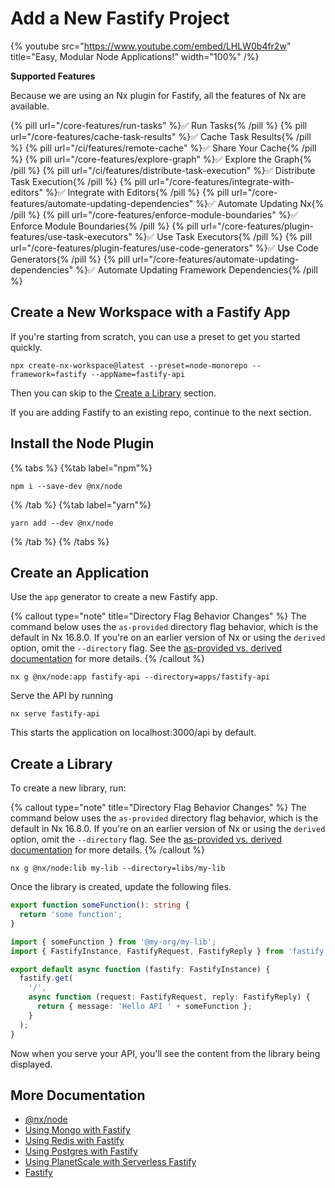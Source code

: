 # Add a New Fastify Project

{% youtube
src="https://www.youtube.com/embed/LHLW0b4fr2w"
title="Easy, Modular Node Applications!"
width="100%" /%}

**Supported Features**

Because we are using an Nx plugin for Fastify, all the features of Nx are available.

{% pill url="/core-features/run-tasks" %}✅ Run Tasks{% /pill %}
{% pill url="/core-features/cache-task-results" %}✅ Cache Task Results{% /pill %}
{% pill url="/ci/features/remote-cache" %}✅ Share Your Cache{% /pill %}
{% pill url="/core-features/explore-graph" %}✅ Explore the Graph{% /pill %}
{% pill url="/ci/features/distribute-task-execution" %}✅ Distribute Task Execution{% /pill %}
{% pill url="/core-features/integrate-with-editors" %}✅ Integrate with Editors{% /pill %}
{% pill url="/core-features/automate-updating-dependencies" %}✅ Automate Updating Nx{% /pill %}
{% pill url="/core-features/enforce-module-boundaries" %}✅ Enforce Module Boundaries{% /pill %}
{% pill url="/core-features/plugin-features/use-task-executors" %}✅ Use Task Executors{% /pill %}
{% pill url="/core-features/plugin-features/use-code-generators" %}✅ Use Code Generators{% /pill %}
{% pill url="/core-features/automate-updating-dependencies" %}✅ Automate Updating Framework Dependencies{% /pill %}

## Create a New Workspace with a Fastify App

If you're starting from scratch, you can use a preset to get you started quickly.

```shell
npx create-nx-workspace@latest --preset=node-monorepo --framework=fastify --appName=fastify-api
```

Then you can skip to the [Create a Library](#create-a-library) section.

If you are adding Fastify to an existing repo, continue to the next section.

## Install the Node Plugin

{% tabs %}
{%tab label="npm"%}

```shell
npm i --save-dev @nx/node
```

{% /tab %}
{%tab label="yarn"%}

```shell
yarn add --dev @nx/node
```

{% /tab %}
{% /tabs %}

## Create an Application

Use the `app` generator to create a new Fastify app.

{% callout type="note" title="Directory Flag Behavior Changes" %}
The command below uses the `as-provided` directory flag behavior, which is the default in Nx 16.8.0. If you're on an earlier version of Nx or using the `derived` option, omit the `--directory` flag. See the [as-provided vs. derived documentation](/deprecated/as-provided-vs-derived) for more details.
{% /callout %}

```shell
nx g @nx/node:app fastify-api --directory=apps/fastify-api
```

Serve the API by running

```shell
nx serve fastify-api
```

This starts the application on localhost:3000/api by default.

## Create a Library

To create a new library, run:

{% callout type="note" title="Directory Flag Behavior Changes" %}
The command below uses the `as-provided` directory flag behavior, which is the default in Nx 16.8.0. If you're on an earlier version of Nx or using the `derived` option, omit the `--directory` flag. See the [as-provided vs. derived documentation](/deprecated/as-provided-vs-derived) for more details.
{% /callout %}

```shell
nx g @nx/node:lib my-lib --directory=libs/my-lib
```

Once the library is created, update the following files.

```typescript {% fileName="libs/my-lib/src/lib/my-lib.ts" %}
export function someFunction(): string {
  return 'some function';
}
```

```typescript {% fileName="apps/fastify-app/src/app/routes/root.ts" %}
import { someFunction } from '@my-org/my-lib';
import { FastifyInstance, FastifyRequest, FastifyReply } from 'fastify';

export default async function (fastify: FastifyInstance) {
  fastify.get(
    '/',
    async function (request: FastifyRequest, reply: FastifyReply) {
      return { message: 'Hello API ' + someFunction };
    }
  );
}
```

Now when you serve your API, you'll see the content from the library being displayed.

## More Documentation

- [@nx/node](/nx-api/node)
- [Using Mongo with Fastify](/showcase/example-repos/mongo-fastify)
- [Using Redis with Fastify](/showcase/example-repos/redis-fastify)
- [Using Postgres with Fastify](/showcase/example-repos/postgres-fastify)
- [Using PlanetScale with Serverless Fastify](/showcase/example-repos/serverless-fastify-planetscale)
- [Fastify](https://fastify.dev/)
